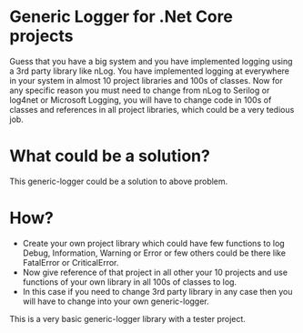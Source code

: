 # Generic Logger for .Net Core projects

Guess that you have a big system and you have implemented logging using a 3rd party library like nLog. You have implemented logging at everywhere in your system in almost 10 project libraries and 100s of classes. Now for any specific reason you must need to change from nLog to Serilog or log4net or Microsoft Logging, you will have to change code in 100s of classes and references in all project libraries, which could be a very tedious job.

# What could be a solution?
This generic-logger could be a solution to above problem.

# How?
- Create your own project library which could have few functions to log Debug, Information, Warning or Error or few others could be there like FatalError or CriticalError.
- Now give reference of that project in all other your 10 projects and use functions of your own library in all 100s of classes to log.
- In this case if you need to change 3rd party library in any case then you will have to change into your own generic-logger.

This is a very basic generic-logger library with a tester project.
